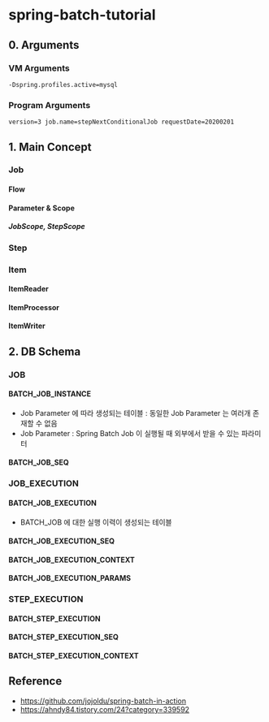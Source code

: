 # spring-batch-tutorial

## 0. Arguments
### VM Arguments
```
-Dspring.profiles.active=mysql
```

### Program Arguments
```
version=3 job.name=stepNextConditionalJob requestDate=20200201
```

## 1. Main Concept

### Job
#### Flow
#### Parameter & Scope
##### JobScope, StepScope

### Step
### Item
#### ItemReader
#### ItemProcessor
#### ItemWriter

## 2. DB Schema

### JOB
#### BATCH_JOB_INSTANCE
- Job Parameter 에 따라 생성되는 테이블 : 동일한 Job Parameter 는 여러개 존재할 수 없음 
- Job Parameter : Spring Batch Job 이 실행될 때 외부에서 받을 수 있는 파라미터

#### BATCH_JOB_SEQ


### JOB_EXECUTION
#### BATCH_JOB_EXECUTION
- BATCH_JOB 에 대한 실행 이력이 생성되는 테이블
#### BATCH_JOB_EXECUTION_SEQ
#### BATCH_JOB_EXECUTION_CONTEXT
#### BATCH_JOB_EXECUTION_PARAMS

### STEP_EXECUTION
#### BATCH_STEP_EXECUTION
#### BATCH_STEP_EXECUTION_SEQ
#### BATCH_STEP_EXECUTION_CONTEXT

## Reference
- https://github.com/jojoldu/spring-batch-in-action
- https://ahndy84.tistory.com/24?category=339592
